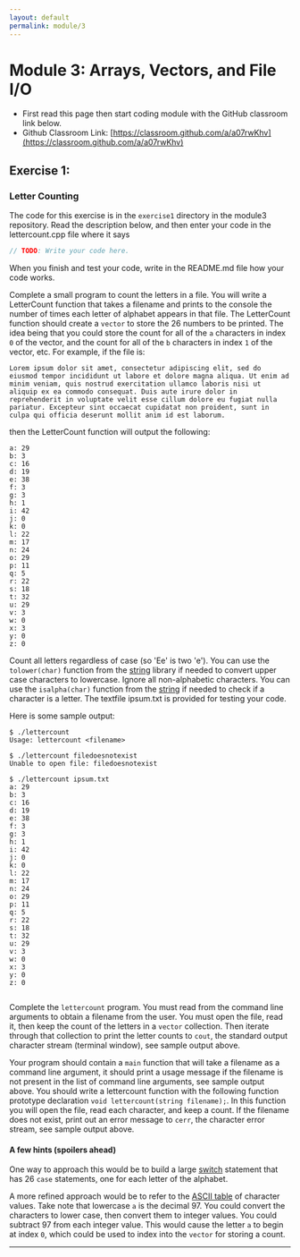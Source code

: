 ```yaml
---
layout: default
permalink: module/3
---
```


# Module 3: Arrays, Vectors, and File I/O

* First read this page then start coding module with the GitHub classroom link below.
* Github Classroom Link: [https://classroom.github.com/a/a07rwKhv](https://classroom.github.com/a/a07rwKhv)


## Exercise 1: <a class="anchor" id="exercise_1"></a>
### Letter Counting

The code for this exercise is in the `exercise1` directory in the module3 repository. Read the description below, and then enter your code in the lettercount.cpp file where it says 
```C++
// TODO: Write your code here.
```

<div class="requirement">
When you finish and test your code, write in the README.md file how your code works.
</div>

Complete a small program to count the letters in a file. You will write a LetterCount function that takes a filename and prints to the console the number of times each letter of alphabet appears in that file. The LetterCount function should create a `vector` to store the 26 numbers to be printed. The idea being that you could store the count for all of the `a` characters in index `0` of the vector, and the count for all of the `b` characters in index `1` of the vector, etc. For example, if the file is:

```text
Lorem ipsum dolor sit amet, consectetur adipiscing elit, sed do eiusmod tempor incididunt ut labore et dolore magna aliqua. Ut enim ad minim veniam, quis nostrud exercitation ullamco laboris nisi ut aliquip ex ea commodo consequat. Duis aute irure dolor in reprehenderit in voluptate velit esse cillum dolore eu fugiat nulla pariatur. Excepteur sint occaecat cupidatat non proident, sunt in culpa qui officia deserunt mollit anim id est laborum.
```

then the LetterCount function will output the following:

```text
a: 29
b: 3
c: 16
d: 19
e: 38
f: 3
g: 3
h: 1
i: 42
j: 0
k: 0
l: 22
m: 17
n: 24
o: 29
p: 11
q: 5
r: 22
s: 18
t: 32
u: 29
v: 3
w: 0
x: 3
y: 0
z: 0
```

Count all letters regardless of case (so 'Ee' is two 'e').  You can use the `tolower(char)` function from the [string](https://en.cppreference.com/w/cpp/string/byte/tolower) library if needed to convert upper case characters to lowercase. Ignore all non-alphabetic characters. You can use the `isalpha(char)` function from the [string](https://en.cppreference.com/w/cpp/string/byte/isalpha) if needed to check if a character is a letter. The textfile ipsum.txt is provided for testing your code.  


Here is some sample output:

```Shell
$ ./lettercount
Usage: lettercount <filename>

$ ./lettercount filedoesnotexist
Unable to open file: filedoesnotexist

$ ./lettercount ipsum.txt
a: 29
b: 3
c: 16
d: 19
e: 38
f: 3
g: 3
h: 1
i: 42
j: 0
k: 0
l: 22
m: 17
n: 24
o: 29
p: 11
q: 5
r: 22
s: 18
t: 32
u: 29
v: 3
w: 0
x: 3
y: 0
z: 0


```

<div class="requirement">

Complete the `lettercount` program.  You must read from the command line arguments to obtain a filename from the user.  You must open the file, read it, then keep the count of the letters in a `vector` collection.  Then iterate through that collection to print the letter counts to `cout`, the standard output character stream (terminal window), see sample output above. 

Your program should contain a `main` function that will take a filename as a command line argument, it should print a usage message if the filename is not present in the list of command line arguments, see sample output above. You should write a lettercount function with the following function prototype declaration `void lettercount(string filename);`. In this function you will open the file, read each character, and keep a count.  If the filename does not exist, print out an error message to `cerr`, the character error stream, see sample output above.
    
</div>


#### A few hints (spoilers ahead)

One way to approach this would be to build a large [switch](https://en.cppreference.com/w/cpp/language/switch) statement that has 26 `case` statements, one for each letter of the alphabet.

A more refined approach would be to refer to the [ASCII table](https://simple.wikipedia.org/wiki/File:ASCII-Table-wide.svg) of character values. Take note that lowercase `a` is the decimal 97.  You could convert the characters to lower case, then convert them to integer values.  You could subtract 97 from each integer value. This would cause the letter `a` to begin at index `0`, which could be used to index into the `vector` for storing a count. 

---


